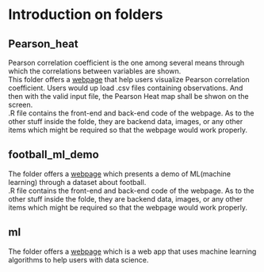 # Introduction on folders

## Pearson_heat
Pearson correlation coefficient is the one among several means through which the correlations between variables are shown.  
This folder offers a [webpage](https://jen-pan.shinyapps.io/pearson_heat/) that help users visualize Pearson correlation coefficient. Users would up load .csv files containing observations. And then with the valid input file, the Pearson Heat map shall be shwon on the screen.  
.R file contains the front-end and back-end code of the webpage. As to the other stuff inside the folde, they are backend data, images, or any other items which might be required so that the webpage would work properly.

## football_ml_demo
The folder offers a [webpage](https://jen-pan.shinyapps.io/football_ml_demo__/) which presents a demo of ML(machine learning) through a dataset about football.  
.R file contains the front-end and back-end code of the webpage. As to the other stuff inside the folde, they are backend data, images, or any other items which might be required so that the webpage would work properly.  

## ml
The folder offers a [webpage](https://jen-pan.shinyapps.io/ML_V0-0/) which is a web app that uses machine learning algorithms to help users with data science.
